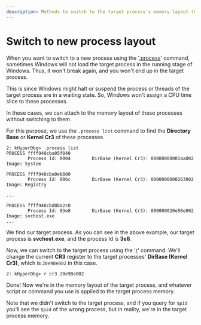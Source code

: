 ```yaml
---
description: Methods to switch to the target process's memory layout (CR3)
---
```


# Switch to new process layout

When you want to switch to a new process using the '[.process](https://docs.hyperdbg.org/commands/meta-commands/.process)' command, sometimes Windows will not load the target process in the running stage of Windows. Thus, it won't break again, and you won't end up in the target process.

This is since Windows might halt or suspend the process or threads of the target process are in a waiting state. So, Windows won't assign a CPU time slice to these processes.

In these cases, we can attach to the memory layout of these processes without switching to them.

For this purpose, we use the `.process list` command to find the **Directory Base** or **Kernel Cr3** of these processes.

```
2: kHyperDbg> .process list
PROCESS ffff948cba05f040
        Process Id: 0004        DirBase (Kernel Cr3): 00000000001aa002  Image: System

PROCESS ffff948cba0eb080
        Process Id: 006c        DirBase (Kernel Cr3): 0000000000263002  Image: Registry

...

PROCESS ffff948cbd8ba2c0
        Process Id: 03e8        DirBase (Kernel Cr3): 000000020e98e002  Image: svchost.exe
...
```

We find our target process. As you can see in the above example, our target process is **svchost.exe**, and the process Id is **3e8**.

Now, we can switch to the target process using the '[r](https://docs.hyperdbg.org/commands/debugging-commands/r)' command. We'll change the current **CR3** register to the target processes' **DirBase (Kernel Cr3)**, which is `20e98e002` in this case.

```
2: kHyperDbg> r cr3 20e98e002
```

Done! Now we're in the memory layout of the target process, and whatever script or command you use is applied to the target process memory.

Note that we didn't switch to the target process, and if you query for `$pid` you'll see the `$pid` of the wrong process, but in reality, we're in the target process memory.


